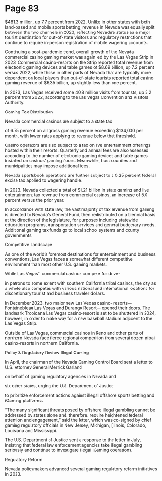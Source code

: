 # Page 83

$481.3 million, up 7.7 percent from 2022. Unlike in other
states with both land-based and mobile sports betting,
revenue in Nevada was equally split between the two
channels in 2023, reflecting Nevada’s status as a major
tourist destination for out-of-state visitors and regulatory
restrictions that continue to require in-person registration
of mobile wagering accounts.

Continuing a post-pandemic trend, overall growth of the
Nevada commercial casino gaming market was again led
by the Las Vegas Strip in 2023. Commercial casino-resorts
on the Strip reported total revenue from electronic gaming
devices and table games of $8.69 billion, up 7.2 percent
versus 2022, while those in other parts of Nevada that are
typically more dependent on local players than out-of-state
tourists reported total casino gaming revenue of $6.35
billion, up slightly less than one percent.

In 2023, Las Vegas received some 40.8 million visits from
tourists, up 5.2 percent from 2022, according to the Las
Vegas Convention and Visitors Authority.

Gaming Tax Distribution

Nevada commercial casinos are subject to a state tax

of 6.75 percent on all gross gaming revenue exceeding
$134,000 per month, with lower rates applying to revenue
below that threshold.

Casino operators are also subject to a tax on live
entertainment offerings hosted within their resorts.
Quarterly and annual fees are also assessed according to
the number of electronic gaming devices and table games
installed on casinos’ gaming floors. Meanwhile, host
counties and municipalities may impose additional fees.

Nevada sportsbook operations are further subject to a 0.25
percent federal excise tax applied to wagering handle.

In 2023, Nevada collected a total of $1.21 billion in
state gaming and live entertainment tax revenue from
commercial casinos, an increase of 5.0 percent versus
the prior year.

In accordance with state law, the vast majority of tax
revenue from gaming is directed to Nevada's General Fund,
then redistributed on a biennial basis at the direction of
the legislature, for purposes including statewide education
programs, transportation services and general budgetary
needs. Additional gaming tax funds go to local school
systems and county governments.

Competitive Landscape

As one of the world’s foremost destinations for
entertainment and business conventions, Las Vegas faces
a somewhat different competitive environment than most
other U.S. gaming markets.

While Las Vegas’' commercial casinos compete for drive-

in patrons to some extent with southern California tribal
casinos, the city as a whole also competes with various
national and international locations for discretionary tourist
and business traveler dollars.

In December 2023, two major new Las Vegas casino-
resorts—Fontainebleau Las Vegas and Durango Resort—
opened their doors. The landmark Tropicana Las Vegas
casino-resort is set to be shuttered in 2024, however, in
order to make way for a new baseball stadium adjacent to
the Las Vegas Strip.

Outside of Las Vegas, commercial casinos in Reno and
other parts of northern Nevada face fierce regional
competition from several dozen tribal casino-resorts in
northern California.

Policy & Regulatory Review
Illegal Gaming

In April, the chairman of the Nevada Gaming Control Board
sent a letter to U.S. Attorney General Merrick Garland

on behalf of gaming regulatory agencies in Nevada and

six other states, urging the U.S. Department of Justice

to prioritize enforcement actions against illegal offshore
sports betting and iGaming platforms.

“The many significant threats posed by offshore illegal
gambling cannot be addressed by states alone and,
therefore, require heightened federal attention and
engagement,” said the letter, which was co-signed by
chief gaming regulatory officials in New Jersey, Michigan,
[llinois, Colorado, Louisiana and Mississippi.

The U.S. Department of Justice sent a response to the
letter in July, insisting that federal law enforcement
agencies take illegal gambling seriously and continue to
investigate illegal iGaming operations.

Regulatory Reform

Nevada policymakers advanced several gaming regulatory
reform initiatives in 2023.

